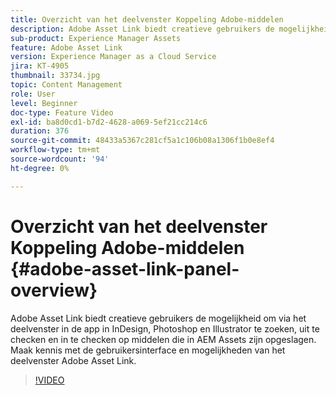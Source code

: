 ```yaml
---
title: Overzicht van het deelvenster Koppeling Adobe-middelen
description: Adobe Asset Link biedt creatieve gebruikers de mogelijkheid om via het deelvenster in de app in InDesign, Photoshop en Illustrator te zoeken, uit te checken en in te checken op middelen die in AEM Assets zijn opgeslagen. Maak kennis met de gebruikersinterface en mogelijkheden van het deelvenster Adobe Asset Link.
sub-product: Experience Manager Assets
feature: Adobe Asset Link
version: Experience Manager as a Cloud Service
jira: KT-4905
thumbnail: 33734.jpg
topic: Content Management
role: User
level: Beginner
doc-type: Feature Video
exl-id: ba8d0cd1-b7d2-4628-a069-5ef21cc214c6
duration: 376
source-git-commit: 48433a5367c281cf5a1c106b08a1306f1b0e8ef4
workflow-type: tm+mt
source-wordcount: '94'
ht-degree: 0%

---
```


# Overzicht van het deelvenster Koppeling Adobe-middelen {#adobe-asset-link-panel-overview}

Adobe Asset Link biedt creatieve gebruikers de mogelijkheid om via het deelvenster in de app in InDesign, Photoshop en Illustrator te zoeken, uit te checken en in te checken op middelen die in AEM Assets zijn opgeslagen. Maak kennis met de gebruikersinterface en mogelijkheden van het deelvenster Adobe Asset Link.

>[!VIDEO](https://video.tv.adobe.com/v/33734?quality=12&learn=on)
